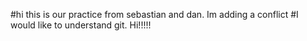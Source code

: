 #hi this is our practice from sebastian and dan. Im adding a conflict
#I would like to understand git. Hi!!!!!